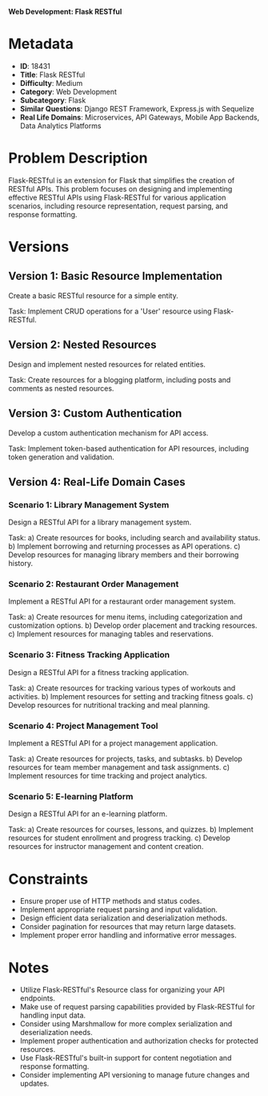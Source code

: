 **Web Development: Flask RESTful**

# Metadata

- **ID**: 18431
- **Title**: Flask RESTful
- **Difficulty**: Medium
- **Category**: Web Development
- **Subcategory**: Flask
- **Similar Questions**: Django REST Framework, Express.js with Sequelize
- **Real Life Domains**: Microservices, API Gateways, Mobile App Backends, Data Analytics Platforms

# Problem Description

Flask-RESTful is an extension for Flask that simplifies the creation of RESTful APIs. This problem focuses on designing and implementing effective RESTful APIs using Flask-RESTful for various application scenarios, including resource representation, request parsing, and response formatting.

# Versions

## Version 1: Basic Resource Implementation

Create a basic RESTful resource for a simple entity.

Task: Implement CRUD operations for a 'User' resource using Flask-RESTful.

## Version 2: Nested Resources

Design and implement nested resources for related entities.

Task: Create resources for a blogging platform, including posts and comments as nested resources.

## Version 3: Custom Authentication

Develop a custom authentication mechanism for API access.

Task: Implement token-based authentication for API resources, including token generation and validation.

## Version 4: Real-Life Domain Cases

### Scenario 1: Library Management System

Design a RESTful API for a library management system.

Task:
a) Create resources for books, including search and availability status.
b) Implement borrowing and returning processes as API operations.
c) Develop resources for managing library members and their borrowing history.

### Scenario 2: Restaurant Order Management

Implement a RESTful API for a restaurant order management system.

Task:
a) Create resources for menu items, including categorization and customization options.
b) Develop order placement and tracking resources.
c) Implement resources for managing tables and reservations.

### Scenario 3: Fitness Tracking Application

Design a RESTful API for a fitness tracking application.

Task:
a) Create resources for tracking various types of workouts and activities.
b) Implement resources for setting and tracking fitness goals.
c) Develop resources for nutritional tracking and meal planning.

### Scenario 4: Project Management Tool

Implement a RESTful API for a project management application.

Task:
a) Create resources for projects, tasks, and subtasks.
b) Develop resources for team member management and task assignments.
c) Implement resources for time tracking and project analytics.

### Scenario 5: E-learning Platform

Design a RESTful API for an e-learning platform.

Task:
a) Create resources for courses, lessons, and quizzes.
b) Implement resources for student enrollment and progress tracking.
c) Develop resources for instructor management and content creation.

# Constraints

- Ensure proper use of HTTP methods and status codes.
- Implement appropriate request parsing and input validation.
- Design efficient data serialization and deserialization methods.
- Consider pagination for resources that may return large datasets.
- Implement proper error handling and informative error messages.

# Notes

- Utilize Flask-RESTful's Resource class for organizing your API endpoints.
- Make use of request parsing capabilities provided by Flask-RESTful for handling input data.
- Consider using Marshmallow for more complex serialization and deserialization needs.
- Implement proper authentication and authorization checks for protected resources.
- Use Flask-RESTful's built-in support for content negotiation and response formatting.
- Consider implementing API versioning to manage future changes and updates.
